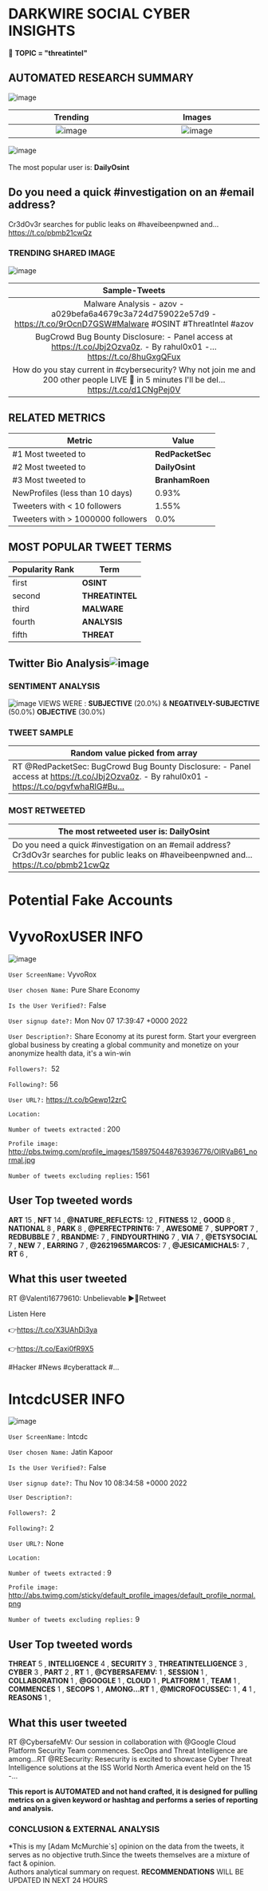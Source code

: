 # DARKWIRE SOCIAL CYBER INSIGHTS 
&#x1F34E; **TOPIC = "threatintel"**

## AUTOMATED RESEARCH SUMMARY
  ![image](darkLogo.png)   

|  Trending  |   Images | 
:-------------------------:|:-------------------------:
|  ![image](assets/threatintel/imageFile0.jpg)     <img width=200/> | ![image](assets/threatintel/imageFile1.jpg) <img width=200/> |   
 
 
![image](assets/threatintel/TWEETS.png)
<br></br>
The most popular user is: **DailyOsint**  
 

## Do you need a quick #investigation on an #email address?

Cr3dOv3r searches for public leaks on #haveibeenpwned and… https://t.co/pbmb21cwQz 

  




### TRENDING SHARED IMAGE

![image](assets/threatintel/twitterPostedImage.png)



|                **Sample-Tweets**        |
| :-------------: |
| Malware Analysis - azov - a029befa6a4679c3a724d759022e57d9 - https://t.co/9rOcnD7GSW#Malware #OSINT #ThreatIntel  #azov |
| BugCrowd Bug Bounty Disclosure:  - Panel access at https://t.co/Jbj2Ozva0z. - By rahul0x01 -… https://t.co/8huGxgQFux |
| How do you stay current in #cybersecurity? Why not join me and 200 other people LIVE 🔴 in 5 minutes I'll be del… https://t.co/d1CNgPej0V |

## RELATED METRICS<br>
| Metric | Value |
| ------------- | ------------- |
| #1 Most tweeted to  | **RedPacketSec** |
| #2 Most tweeted to  | **DailyOsint** |
| #3 Most tweeted to  | **BranhamRoen** |
| NewProfiles (less than 10 days) | 0.93%  |
| Tweeters with < 10 followers  | 1.55%|
| Tweeters with > 1000000 followers  | 0.0%  |



## MOST POPULAR TWEET TERMS 


| Popularity Rank  | Term |
| ------------- | ------------- |
| first  | **OSINT**  |
| second  | **THREATINTEL**  |
| third  | **MALWARE** |
| fourth  | **ANALYSIS**  |
| fifth  | **THREAT**  |


## Twitter Bio Analysis![image](assets/threatintel/BIO.png)
### SENTIMENT ANALYSIS
![image](assets/threatintel/sentiment.png)
VIEWS WERE : **SUBJECTIVE**  (20.0%) & **NEGATIVELY-SUBJECTIVE** (50.0%) **OBJECTIVE** (30.0%)

### TWEET SAMPLE 
| Random value picked from array |
| ------------- |
|RT @RedPacketSec: BugCrowd Bug Bounty Disclosure:  - Panel access at https://t.co/Jbj2Ozva0z. - By rahul0x01 - https://t.co/pgvfwhaRlG#Bu… |

### MOST RETWEETED 

| The most retweeted user is: **DailyOsint**  |
| ------------- |
| Do you need a quick #investigation on an #email address?Cr3dOv3r searches for public leaks on #haveibeenpwned and… https://t.co/pbmb21cwQz |

# Potential Fake Accounts
 
# VyvoRoxUSER INFO
![image](http://pbs.twimg.com/profile_images/1589750448763936776/OIRVaB61_normal.jpg)
 
`User ScreenName:` VyvoRox 
 
`User chosen Name:` Pure Share Economy 
 
`Is the User Verified?:` False 
 
`User signup date?:` Mon Nov 07 17:39:47 +0000 2022 
 
`User Description?:` Share Economy at its purest form. Start your evergreen global business by creating a global community and monetize on your anonymize health data, it's a win-win 
 
`Followers?: `52 
 
`Following?:` 56 
 
`User URL?:` https://t.co/bGewp12zrC 
 
`Location:`  
 
`Number of tweets extracted`  : 200 
 
`Profile image:` http://pbs.twimg.com/profile_images/1589750448763936776/OIRVaB61_normal.jpg 
 
`Number of tweets excluding replies:` 1561 
 

 

 
## User Top tweeted words 
 
**ART** 15 , **NFT** 14 , **@NATURE_REFLECTS:** 12 , **FITNESS** 12 , **GOOD** 8 , **NATIONAL** 8 , **PARK** 8 , **@PERFECTPRINT6:** 7 , **AWESOME** 7 , **SUPPORT** 7 , **REDBUBBLE** 7 , **RBANDME:** 7 , **FINDYOURTHING** 7 , **VIA** 7 , **@ETSYSOCIAL** 7 , **NEW** 7 , **EARRING** 7 , **@2621965MARCOS:** 7 , **@JESICAMICHAL5:** 7 , **RT** 6 , 
 
## What this user tweeted
 
RT @Valenti16779610: Unbelievable ▶️🔁Retweet

Listen Here

👉https://t.co/X3UAhDi3ya

👉https://t.co/Eaxi0fR9X5

#Hacker #News #cyberattack #…
 
# lntcdcUSER INFO
![image](http://abs.twimg.com/sticky/default_profile_images/default_profile_normal.png)
 
`User ScreenName:` lntcdc 
 
`User chosen Name:` Jatin Kapoor 
 
`Is the User Verified?:` False 
 
`User signup date?:` Thu Nov 10 08:34:58 +0000 2022 
 
`User Description?:`  
 
`Followers?: `2 
 
`Following?:` 2 
 
`User URL?:` None 
 
`Location:`  
 
`Number of tweets extracted`  : 9 
 
`Profile image:` http://abs.twimg.com/sticky/default_profile_images/default_profile_normal.png 
 
`Number of tweets excluding replies:` 9 
 

 

 
## User Top tweeted words 
 
**THREAT** 5 , **INTELLIGENCE** 4 , **SECURITY** 3 , **THREATINTELLIGENCE** 3 , **CYBER** 3 , **PART** 2 , **RT** 1 , **@CYBERSAFEMV:** 1 , **SESSION** 1 , **COLLABORATION** 1 , **@GOOGLE** 1 , **CLOUD** 1 , **PLATFORM** 1 , **TEAM** 1 , **COMMENCES** 1 , **SECOPS** 1 , **AMONG…RT** 1 , **@MICROFOCUSSEC:** 1 , **4** 1 , **REASONS** 1 , 
 
## What this user tweeted
 
RT @CybersafeMV: Our session in collaboration with @Google Cloud Platform Security Team commences. SecOps and Threat Intelligence are among…RT @RESecurity: Resecurity is excited to showcase Cyber Threat Intelligence solutions at the ISS World North America event held on the 15 -…
 

<b> This report is AUTOMATED and not hand crafted, it is designed for pulling metrics on a given keyword or hashtag and performs a series of reporting and analysis.</b>  
### CONCLUSION & EXTERNAL ANALYSIS

*This is my [Adam McMurchie`s] opinion on the data from the tweets, it serves as no objective truth.Since the tweets themselves are a mixture of fact & opinion.<br>
Authors analytical summary on request.
**RECOMMENDATIONS** WILL BE UPDATED IN NEXT  24 HOURS <br>